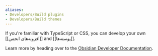 ```yaml
---
aliases:
- Developers/Build plugins
- Developers/Build themes
---
```


If you're familiar with TypeScript or CSS, you can develop your own [[افزونه‌های انجمن]] and [[پوسته‌ها]]. 

Learn more by heading over to the [Obsidian Developer Documentation](https://docs.obsidian.md).